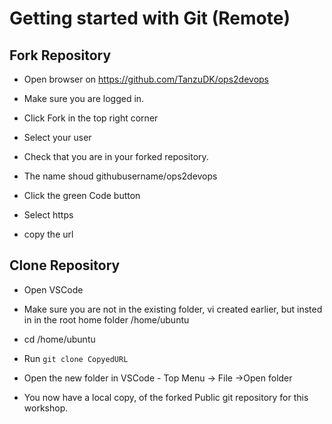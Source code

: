 # Getting started with Git (Remote)

## Fork Repository


- Open browser on https://github.com/TanzuDK/ops2devops

- Make sure you are logged in.

- Click Fork in the top right corner

- Select your user

- Check that you are in your forked repository. 

- The name shoud  githubusername/ops2devops

- Click the green Code button

- Select https

- copy the url

## Clone Repository

- Open VSCode
- Make sure you are not in the existing folder, vi created earlier, but insted in in the root home folder /home/ubuntu

- cd /home/ubuntu

- Run `git clone CopyedURL`
- Open the new folder in VSCode - Top Menu -> File ->Open folder

- You now have a local copy, of the forked Public git repository for this workshop.
